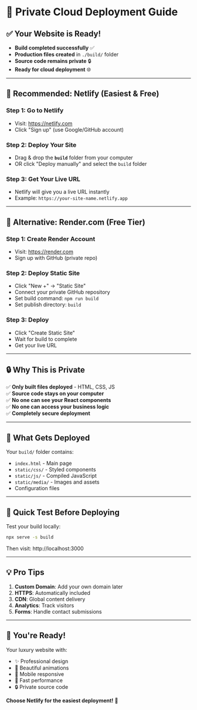# 🚀 **Private Cloud Deployment Guide**

## ✅ **Your Website is Ready!**
- **Build completed successfully** ✅
- **Production files created** in `./build/` folder
- **Source code remains private** 🔒
- **Ready for cloud deployment** 🌐

---

## 🎯 **Recommended: Netlify (Easiest & Free)**

### **Step 1: Go to Netlify**
- Visit: https://netlify.com
- Click "Sign up" (use Google/GitHub account)

### **Step 2: Deploy Your Site**
- Drag & drop the **`build`** folder from your computer
- OR click "Deploy manually" and select the `build` folder

### **Step 3: Get Your Live URL**
- Netlify will give you a live URL instantly
- Example: `https://your-site-name.netlify.app`

---

## 🌟 **Alternative: Render.com (Free Tier)**

### **Step 1: Create Render Account**
- Visit: https://render.com
- Sign up with GitHub (private repo)

### **Step 2: Deploy Static Site**
- Click "New +" → "Static Site"
- Connect your private GitHub repository
- Set build command: `npm run build`
- Set publish directory: `build`

### **Step 3: Deploy**
- Click "Create Static Site"
- Wait for build to complete
- Get your live URL

---

## 🔒 **Why This is Private**

✅ **Only built files deployed** - HTML, CSS, JS  
✅ **Source code stays on your computer**  
✅ **No one can see your React components**  
✅ **No one can access your business logic**  
✅ **Completely secure deployment**  

---

## 📁 **What Gets Deployed**

Your `build/` folder contains:
- `index.html` - Main page
- `static/css/` - Styled components
- `static/js/` - Compiled JavaScript
- `static/media/` - Images and assets
- Configuration files

---

## 🚀 **Quick Test Before Deploying**

Test your build locally:
```bash
npx serve -s build
```

Then visit: http://localhost:3000

---

## 💡 **Pro Tips**

1. **Custom Domain**: Add your own domain later
2. **HTTPS**: Automatically included
3. **CDN**: Global content delivery
4. **Analytics**: Track visitors
5. **Forms**: Handle contact submissions

---

## 🎉 **You're Ready!**

Your luxury website with:
- ✨ Professional design
- 🎨 Beautiful animations  
- 📱 Mobile responsive
- 🚀 Fast performance
- 🔒 Private source code

**Choose Netlify for the easiest deployment!** 🚀
